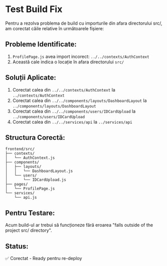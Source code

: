 # Test Build Fix

Pentru a rezolva problema de build cu importurile din afara directorului src/, am corectat căile relative în următoarele fișiere:

## Probleme Identificate:
1. `ProfilePage.js` avea import incorect: `../../contexts/AuthContext` 
2. Această cale indica o locație în afara directorului `src/`

## Soluții Aplicate:
1. Corectat calea din `../../contexts/AuthContext` la `../contexts/AuthContext`
2. Corectat calea din `../../components/layouts/DashboardLayout` la `../components/layouts/DashboardLayout`  
3. Corectat calea din `../../components/users/IDCardUpload` la `../components/users/IDCardUpload`
4. Corectat calea din `../../services/api` la `../services/api`

## Structura Corectă:
```
frontend/src/
├── contexts/
│   └── AuthContext.js
├── components/
│   ├── layouts/
│   │   └── DashboardLayout.js
│   └── users/
│       └── IDCardUpload.js  
├── pages/
│   └── ProfilePage.js
└── services/
    └── api.js
```

## Pentru Testare:
Acum build-ul ar trebui să funcționeze fără eroarea "falls outside of the project src/ directory".

## Status: 
✅ Corectat - Ready pentru re-deploy
